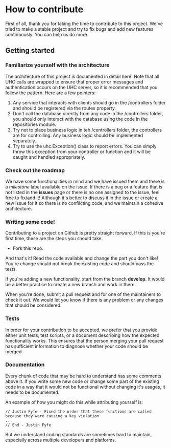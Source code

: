 # How to contribute
First of all, thank you for taking the time to contribute to this project. We've tried to make a stable project and try to fix bugs and add new features continuously. You can help us do more.

## Getting started

### Familiarize yourself with the architecture

The architecture of this project is documented in detail here. Note that all UHC calls are wrapped to ensure that proper error messages and authentication occurs on the UHC server, so it is recommended that you follow the pattern. Here are a few pointers:

1. Any service that interacts with clients should go in the /controllers folder and should be registered via the routes property.
2. Don't call the database directly from any code in the /controllers folder, you should only interact with the database using the code in the repositories module.
3. Try not to place business logic in teh /controllers folder, the controllers are for controlling. Any business logic should be implemented separately.
4. Try to use the uhc.Exception() class to report errors. You can simply throw this exception from your controller or function and it will be caught and handled appropriately.

### Check out the roadmap

We have some functionalities in mind and we have issued them and there is a *milestone* label available on the issue. If there is a bug or a feature that is not listed in the **issues** page or there is no one assigned to the issue, feel free to fix/add it! Although it's better to discuss it in the issue or create a new issue for it so there is no confilcting code, and we maintain a cohesive architecture.

### Writing some code!

Contributing to a project on Github is pretty straight forward. If this is you're first time, these are the steps you should take.

- Fork this repo.

And that's it! Read the code available and change the part you don't like! You're change should not break the existing code and should pass the tests.

If you're adding a new functionality, start from the branch **develop**. It would be a better practice to create a new branch and work in there.

When you're done, submit a pull request and for one of the maintainers to check it out. We would let you know if there is any problem or any changes that should be considered.

### Tests

In order for your contribution to be accepted, we prefer that you provide either unit tests, test scripts, or a document describing how the expected functionality works. This ensures that the person merging your pull request
has sufficient information to diagnose whether your code should be merged.

### Documentation

Every chunk of code that may be hard to understand has some comments above it. If you write some new code or change some part of the existing code in a way that it would not be functional without changing it's usages, it needs to be documented.

An example of how you might do this while attributing yourself is:

```
// Justin Fyfe - Fixed the order that these functions are called because they were causing a key violation
...
// End - Justin Fyfe
```

But we understand coding standards are sometimes hard to maintain, especially across multiple developers and platforms.
